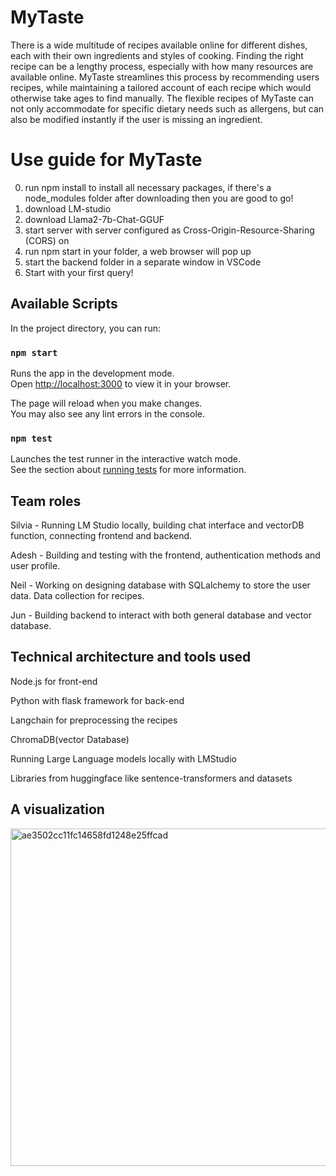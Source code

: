 # MyTaste

There is a wide multitude of recipes available online for different dishes, each with their own ingredients and styles of cooking. Finding the right recipe can be a lengthy process, especially with how many resources are available online. MyTaste streamlines this process by recommending users recipes, while maintaining a tailored account of each recipe which would otherwise take ages to find manually. The flexible recipes of MyTaste can not only accommodate for specific dietary needs such as allergens, but can also be modified instantly if the user is missing an ingredient.

# Use guide for MyTaste
0. run npm install to install all necessary packages, if there's a node_modules folder after downloading then you are good to go!
1. download LM-studio
2. download Llama2-7b-Chat-GGUF
3. start server with server configured as Cross-Origin-Resource-Sharing (CORS) on
4. run npm start in your folder, a web browser will pop up
5. start the backend folder in a separate window in VSCode
6. Start with your first query!

## Available Scripts

In the project directory, you can run:

### `npm start`

Runs the app in the development mode.\
Open [http://localhost:3000](http://localhost:3000) to view it in your browser.

The page will reload when you make changes.\
You may also see any lint errors in the console.

### `npm test`

Launches the test runner in the interactive watch mode.\
See the section about [running tests](https://facebook.github.io/create-react-app/docs/running-tests) for more information.

## Team roles
Silvia - Running LM Studio locally, building chat interface and vectorDB function, connecting frontend and backend.

Adesh - Building and testing with the frontend, authentication methods and user profile.

Neil - Working on designing database with SQLalchemy to store the user data. Data collection for recipes.

Jun - Building backend to interact with both general database and vector database.


## Technical architecture and tools used

Node.js for front-end

Python with flask framework for back-end

Langchain for preprocessing the recipes

ChromaDB(vector Database)

Running Large Language models locally with LMStudio

Libraries from huggingface like sentence-transformers and datasets


## A visualization
<img width="540" alt="ae3502cc11fc14658fd1248e25ffcad" src="https://github.com/CS222-UIUC-SP24/group-project-team-32/assets/119599002/1ab57870-88d1-454b-97f6-dfac9a6acb8f">

